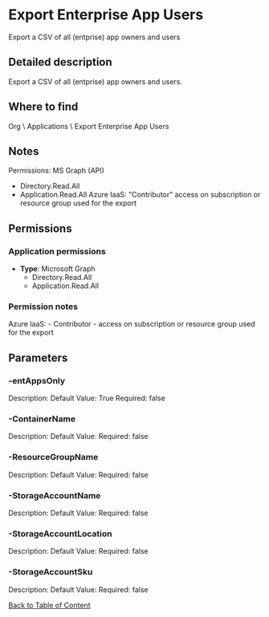# Export Enterprise App Users

Export a CSV of all (entprise) app owners and users

## Detailed description
Export a CSV of all (entprise) app owners and users.

## Where to find
Org \ Applications \ Export Enterprise App Users

## Notes
Permissions:
MS Graph (API)
- Directory.Read.All
- Application.Read.All
Azure IaaS: "Contributor" access on subscription or resource group used for the export

## Permissions
### Application permissions
- **Type**: Microsoft Graph
  - Directory.Read.All
  - Application.Read.All

### Permission notes
Azure IaaS: - Contributor - access on subscription or resource group used for the export


## Parameters
### -entAppsOnly
Description: 
Default Value: True
Required: false

### -ContainerName
Description: 
Default Value: 
Required: false

### -ResourceGroupName
Description: 
Default Value: 
Required: false

### -StorageAccountName
Description: 
Default Value: 
Required: false

### -StorageAccountLocation
Description: 
Default Value: 
Required: false

### -StorageAccountSku
Description: 
Default Value: 
Required: false


[Back to Table of Content](../../../README.md)

